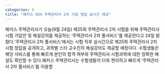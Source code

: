 ```yaml
---
categories: h
title: "해커스 924 주택관리사 2차 시험 정답 실시간 제공"
---
```

해커스 주택관리사가 오늘(9월 24일) 제25회 주택관리사 2차 시험을 위해 주택관리사 시험 가답안 및 해설강의를 제공하는 ‘주택관리사 2차 풀서비스’를 제공한다고 24일 밝혔다.‘주택관리사 2차 풀서비스’에서는 시험 직후 실시간으로 제25회 주택관리사 2차 시험 정답을 공개하고, 과목별 스타 교수진의 해설강의도 제공할 예정이다. 수험생들은 해당 서비스를 통해 빠르게 본인의 합격 여부와 주택관리사 시험과목에 대한 정확한 해설도 확인할 수 있다.해커스 주택관리사는 수험생들이 더욱 편리하고 빠르게 ‘주택관리사 2차 풀서비스’를 이용할